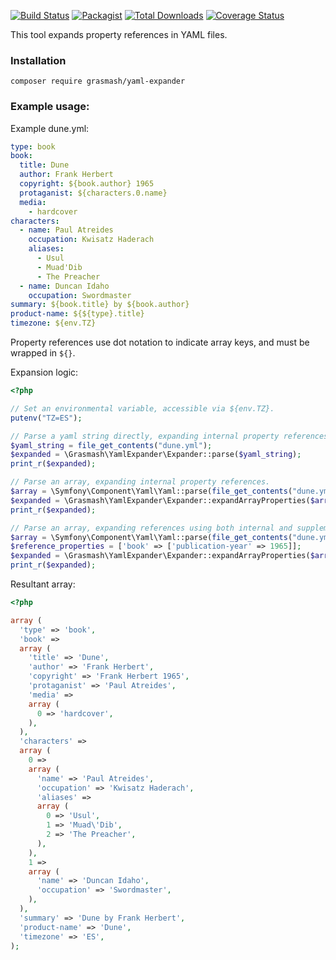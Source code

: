 [![Build Status](https://travis-ci.org/grasmash/yaml-expander.svg?branch=master)](https://travis-ci.org/grasmash/yaml-expander) [![Packagist](https://img.shields.io/packagist/v/grasmash/yaml-expander.svg)](https://packagist.org/packages/grasmash/yaml-expander)
[![Total Downloads](https://poser.pugx.org/grasmash/yaml-expander/downloads)](https://packagist.org/packages/grasmash/yaml-expander) [![Coverage Status](https://coveralls.io/repos/github/grasmash/yaml-expander/badge.svg?branch=master)](https://coveralls.io/github/grasmash/yaml-expander?branch=master)

This tool expands property references in YAML files.

### Installation

    composer require grasmash/yaml-expander

### Example usage:

Example dune.yml:

```yaml
type: book
book:
  title: Dune
  author: Frank Herbert
  copyright: ${book.author} 1965
  protaganist: ${characters.0.name}
  media:
    - hardcover
characters:
  - name: Paul Atreides
    occupation: Kwisatz Haderach
    aliases:
      - Usul
      - Muad'Dib
      - The Preacher
  - name: Duncan Idaho
    occupation: Swordmaster
summary: ${book.title} by ${book.author}
product-name: ${${type}.title}
timezone: ${env.TZ}
```

Property references use dot notation to indicate array keys, and must be wrapped in `${}`.

Expansion logic:

```php
<?php

// Set an environmental variable, accessible via ${env.TZ}.
putenv("TZ=ES");

// Parse a yaml string directly, expanding internal property references.
$yaml_string = file_get_contents("dune.yml");
$expanded = \Grasmash\YamlExpander\Expander::parse($yaml_string);
print_r($expanded);

// Parse an array, expanding internal property references.
$array = \Symfony\Component\Yaml\Yaml::parse(file_get_contents("dune.yml"));
$expanded = \Grasmash\YamlExpander\Expander::expandArrayProperties($array);
print_r($expanded);

// Parse an array, expanding references using both internal and supplementary values.
$array = \Symfony\Component\Yaml\Yaml::parse(file_get_contents("dune.yml"));
$reference_properties = ['book' => ['publication-year' => 1965]];
$expanded = \Grasmash\YamlExpander\Expander::expandArrayProperties($array, $reference_properties);
print_r($expanded);
````

Resultant array:

```php
<?php

array (
  'type' => 'book',
  'book' => 
  array (
    'title' => 'Dune',
    'author' => 'Frank Herbert',
    'copyright' => 'Frank Herbert 1965',
    'protaganist' => 'Paul Atreides',
    'media' => 
    array (
      0 => 'hardcover',
    ),
  ),
  'characters' => 
  array (
    0 => 
    array (
      'name' => 'Paul Atreides',
      'occupation' => 'Kwisatz Haderach',
      'aliases' => 
      array (
        0 => 'Usul',
        1 => 'Muad\'Dib',
        2 => 'The Preacher',
      ),
    ),
    1 => 
    array (
      'name' => 'Duncan Idaho',
      'occupation' => 'Swordmaster',
    ),
  ),
  'summary' => 'Dune by Frank Herbert',
  'product-name' => 'Dune',
  'timezone' => 'ES',
);
```
